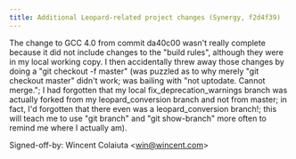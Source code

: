 ```yaml
---
title: Additional Leopard-related project changes (Synergy, f2d4f39)
---
```


The change to GCC 4.0 from commit da40c00 wasn't really complete because it did not include changes to the "build rules", although they were in my local working copy. I then accidentally threw away those changes by doing a "git checkout -f master" (was puzzled as to why merely "git checkout master" didn't work; was bailing with "not uptodate. Cannot merge."; I had forgotten that my local fix\_deprecation\_warnings branch was actually forked from my leopard\_conversion branch and not from master; in fact, I'd forgotten that there even was a leopard\_conversion branch!; this will teach me to use "git branch" and "git show-branch" more often to remind me where I actually am).

Signed-off-by: Wincent Colaiuta &lt;win@wincent.com&gt;
